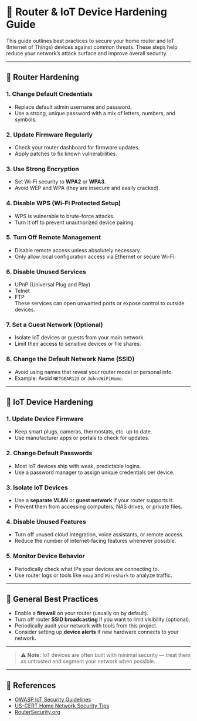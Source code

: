 # 🔐 Router & IoT Device Hardening Guide

This guide outlines best practices to secure your home router and IoT (Internet of Things) devices against common threats. These steps help reduce your network’s attack surface and improve overall security.

---

## 📡 Router Hardening

### 1. Change Default Credentials
- Replace default admin username and password.
- Use a strong, unique password with a mix of letters, numbers, and symbols.

### 2. Update Firmware Regularly
- Check your router dashboard for firmware updates.
- Apply patches to fix known vulnerabilities.

### 3. Use Strong Encryption
- Set Wi-Fi security to **WPA2** or **WPA3**.
- Avoid WEP and WPA (they are insecure and easily cracked).

### 4. Disable WPS (Wi-Fi Protected Setup)
- WPS is vulnerable to brute-force attacks.
- Turn it off to prevent unauthorized device pairing.

### 5. Turn Off Remote Management
- Disable remote access unless absolutely necessary.
- Only allow local configuration access via Ethernet or secure Wi-Fi.

### 6. Disable Unused Services
- UPnP (Universal Plug and Play)  
- Telnet  
- FTP  
These services can open unwanted ports or expose control to outside devices.

### 7. Set a Guest Network (Optional)
- Isolate IoT devices or guests from your main network.
- Limit their access to sensitive devices or file shares.

### 8. Change the Default Network Name (SSID)
- Avoid using names that reveal your router model or personal info.
- Example: Avoid `NETGEAR123` or `JohnsWiFiHome`.

---

## 📱 IoT Device Hardening

### 1. Update Device Firmware
- Keep smart plugs, cameras, thermostats, etc. up to date.
- Use manufacturer apps or portals to check for updates.

### 2. Change Default Passwords
- Most IoT devices ship with weak, predictable logins.
- Use a password manager to assign unique credentials per device.

### 3. Isolate IoT Devices
- Use a **separate VLAN** or **guest network** if your router supports it.
- Prevent them from accessing computers, NAS drives, or private files.

### 4. Disable Unused Features
- Turn off unused cloud integration, voice assistants, or remote access.
- Reduce the number of internet-facing features whenever possible.

### 5. Monitor Device Behavior
- Periodically check what IPs your devices are connecting to.
- Use router logs or tools like `nmap` and `Wireshark` to analyze traffic.

---

## 🧠 General Best Practices

- Enable a **firewall** on your router (usually on by default).
- Turn off router **SSID broadcasting** if you want to limit visibility (optional).
- Periodically audit your network with tools from this project.
- Consider setting up **device alerts** if new hardware connects to your network.

---

> ⚠️ **Note:** IoT devices are often built with minimal security — treat them as untrusted and segment your network when possible.

---

## 📎 References

- [OWASP IoT Security Guidelines](https://owasp.org/www-project-internet-of-things/)
- [US-CERT Home Network Security Tips](https://www.cisa.gov/news-events/news/home-network-security)
- [RouterSecurity.org](https://routersecurity.org)



